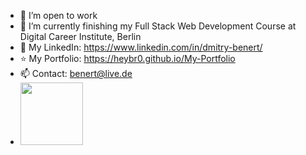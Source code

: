 - 👯 I’m open to work
- 🌱 I’m currently finishing my Full Stack Web Development Course at Digital Career Institute, Berlin
- 🔭 My LinkedIn: https://www.linkedin.com/in/dmitry-benert/
- :star: My Portfolio: https://heybr0.github.io/My-Portfolio
- 📫 Contact: benert@live.de
- <a href="https://api.eu.badgr.io/public/assertions/Wpy6VCv9R6eIwenci_p5Pw?identity__email=benert%40live.de"><img src="https://media.eu.badgr.com/uploads/badges/assertion-Wpy6VCv9R6eIwenci_p5Pw.png" width="100"></a>



<!--
**heyBr0/heyBr0** is a ✨ _special_ ✨ repository because its `README.md` (this file) appears on your GitHub profile.

Here are some ideas to get you started:

- 🔭 I’m currently working on ...
- 🌱 I’m currently learning ...
- 👯 I’m looking to collaborate on ...
- 🤔 I’m looking for help with ...
- 💬 Ask me about ...
- 📫 How to reach me: ...
- 😄 Pronouns: ...
- ⚡ Fun fact: ...
-->
